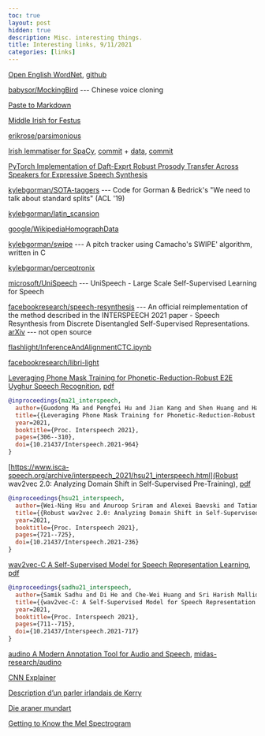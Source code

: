 ```yaml
---
toc: true
layout: post
hidden: true
description: Misc. interesting things.
title: Interesting links, 9/11/2021
categories: [links]
---
```


[Open English WordNet](https://en-word.net/), [github](https://github.com/globalwordnet/english-wordnet)

[babysor/MockingBird](https://github.com/babysor/MockingBird) --- Chinese voice cloning

[Paste to Markdown](https://euangoddard.github.io/clipboard2markdown/)

[Middle Irish for Festus](https://gist.github.com/jimregan/3700a3f23c052a8bdd16aa06c39b4ac4)

[erikrose/parsimonious](https://github.com/erikrose/parsimonious)

[Irish lemmatiser for SpaCy](https://github.com/explosion/spaCy/pull/9102),
[commit](https://github.com/explosion/spaCy/commit/8fe525beb5b9d0948e52de0f0aeb87df01287e65) +
[data](https://github.com/explosion/spacy-lookups-data/pull/29),
[commit](https://github.com/explosion/spacy-lookups-data/commit/eddebae271a7d4a6543c02ff632f4c13d46ab156)

[PyTorch Implementation of Daft-Exprt Robust Prosody Transfer Across Speakers for Expressive Speech Synthesis](https://reposhub.com/python/deep-learning/keonlee9420-Daft-Exprt.html)

[kylebgorman/SOTA-taggers](https://github.com/kylebgorman/SOTA-taggers) --- Code for Gorman & Bedrick's "We need to talk about standard splits" (ACL '19)

[kylebgorman/latin_scansion](https://github.com/kylebgorman/latin_scansion)

[google/WikipediaHomographData](https://github.com/google/WikipediaHomographData)

[kylebgorman/swipe](https://github.com/kylebgorman/swipe) --- A pitch tracker using Camacho's SWIPE' algorithm, written in C

[kylebgorman/perceptronix](https://github.com/kylebgorman/perceptronix)

[microsoft/UniSpeech](https://github.com/microsoft/UniSpeech) --- UniSpeech - Large Scale Self-Supervised Learning for Speech

[facebookresearch/speech-resynthesis](https://github.com/facebookresearch/speech-resynthesis) --- An official reimplementation of the method described in the INTERSPEECH 2021 paper - Speech Resynthesis from Discrete Disentangled Self-Supervised Representations.
[arXiv](https://arxiv.org/abs/2104.00355) --- not open source

[flashlight/InferenceAndAlignmentCTC.ipynb](https://github.com/flashlight/flashlight/blob/main/flashlight/app/asr/tutorial/notebooks/InferenceAndAlignmentCTC.ipynb)

[facebookresearch/libri-light](https://github.com/facebookresearch/libri-light)

[Leveraging Phone Mask Training for Phonetic-Reduction-Robust E2E Uyghur Speech Recognition](https://www.isca-speech.org/archive/interspeech_2021/ma21_interspeech.html),
[pdf](https://www.isca-speech.org/archive/pdfs/interspeech_2021/ma21_interspeech.pdf)

```bibtex
@inproceedings{ma21_interspeech,
  author={Guodong Ma and Pengfei Hu and Jian Kang and Shen Huang and Hao Huang},
  title={{Leveraging Phone Mask Training for Phonetic-Reduction-Robust E2E Uyghur Speech Recognition}},
  year=2021,
  booktitle={Proc. Interspeech 2021},
  pages={306--310},
  doi={10.21437/Interspeech.2021-964}
}
```

[https://www.isca-speech.org/archive/interspeech_2021/hsu21_interspeech.html](Robust wav2vec 2.0: Analyzing Domain Shift in Self-Supervised Pre-Training),
[pdf](https://www.isca-speech.org/archive/pdfs/interspeech_2021/hsu21_interspeech.pdf)
```bibtex
@inproceedings{hsu21_interspeech,
  author={Wei-Ning Hsu and Anuroop Sriram and Alexei Baevski and Tatiana Likhomanenko and Qiantong Xu and Vineel Pratap and Jacob Kahn and Ann Lee and Ronan Collobert and Gabriel Synnaeve and Michael Auli},
  title={{Robust wav2vec 2.0: Analyzing Domain Shift in Self-Supervised Pre-Training}},
  year=2021,
  booktitle={Proc. Interspeech 2021},
  pages={721--725},
  doi={10.21437/Interspeech.2021-236}
}
```

[wav2vec-C A Self-Supervised Model for Speech Representation Learning](https://www.isca-speech.org/archive/interspeech_2021/sadhu21_interspeech.html),
[pdf](https://www.isca-speech.org/archive/pdfs/interspeech_2021/sadhu21_interspeech.pdf)

```bibtex
@inproceedings{sadhu21_interspeech,
  author={Samik Sadhu and Di He and Che-Wei Huang and Sri Harish Mallidi and Minhua Wu and Ariya Rastrow and Andreas Stolcke and Jasha Droppo and Roland Maas},
  title={{wav2vec-C: A Self-Supervised Model for Speech Representation Learning}},
  year=2021,
  booktitle={Proc. Interspeech 2021},
  pages={711--715},
  doi={10.21437/Interspeech.2021-717}
}
```

[audino A Modern Annotation Tool for Audio and Speech](https://arxiv.org/abs/2006.05236),
[midas-research/audino](https://github.com/midas-research/audino)

[CNN Explainer](https://poloclub.github.io/cnn-explainer/)

[Description d’un parler irlandais de Kerry](https://fr.wikisource.org/wiki/Description_d%E2%80%99un_parler_irlandais_de_Kerry)

[Die araner mundart](https://de.wikisource.org/wiki/Die_araner_mundart)

[Getting to Know the Mel Spectrogram](https://towardsdatascience.com/getting-to-know-the-mel-spectrogram-31bca3e2d9d0)
